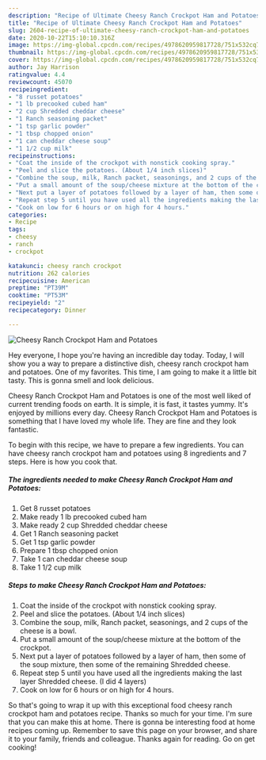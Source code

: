 ```yaml
---
description: "Recipe of Ultimate Cheesy Ranch Crockpot Ham and Potatoes"
title: "Recipe of Ultimate Cheesy Ranch Crockpot Ham and Potatoes"
slug: 2604-recipe-of-ultimate-cheesy-ranch-crockpot-ham-and-potatoes
date: 2020-10-22T15:10:10.316Z
image: https://img-global.cpcdn.com/recipes/4978620959817728/751x532cq70/cheesy-ranch-crockpot-ham-and-potatoes-recipe-main-photo.jpg
thumbnail: https://img-global.cpcdn.com/recipes/4978620959817728/751x532cq70/cheesy-ranch-crockpot-ham-and-potatoes-recipe-main-photo.jpg
cover: https://img-global.cpcdn.com/recipes/4978620959817728/751x532cq70/cheesy-ranch-crockpot-ham-and-potatoes-recipe-main-photo.jpg
author: Jay Harrison
ratingvalue: 4.4
reviewcount: 45070
recipeingredient:
- "8 russet potatoes"
- "1 lb precooked cubed ham"
- "2 cup Shredded cheddar cheese"
- "1 Ranch seasoning packet"
- "1 tsp garlic powder"
- "1 tbsp chopped onion"
- "1 can cheddar cheese soup"
- "1 1/2 cup milk"
recipeinstructions:
- "Coat the inside of the crockpot with nonstick cooking spray."
- "Peel and slice the potatoes. (About 1/4 inch slices)"
- "Combine the soup, milk, Ranch packet, seasonings, and 2 cups of the cheese is a bowl."
- "Put a small amount of the soup/cheese mixture at the bottom of the crockpot."
- "Next put a layer of potatoes followed by a layer of ham, then some of the soup mixture, then some of the remaining Shredded cheese."
- "Repeat step 5 until you have used all the ingredients making the last layer Shredded cheese. (I did 4 layers)"
- "Cook on low for 6 hours or on high for 4 hours."
categories:
- Recipe
tags:
- cheesy
- ranch
- crockpot

katakunci: cheesy ranch crockpot 
nutrition: 262 calories
recipecuisine: American
preptime: "PT39M"
cooktime: "PT53M"
recipeyield: "2"
recipecategory: Dinner

---
```



![Cheesy Ranch Crockpot Ham and Potatoes](https://img-global.cpcdn.com/recipes/4978620959817728/751x532cq70/cheesy-ranch-crockpot-ham-and-potatoes-recipe-main-photo.jpg)

Hey everyone, I hope you're having an incredible day today. Today, I will show you a way to prepare a distinctive dish, cheesy ranch crockpot ham and potatoes. One of my favorites. This time, I am going to make it a little bit tasty. This is gonna smell and look delicious.



Cheesy Ranch Crockpot Ham and Potatoes is one of the most well liked of current trending foods on earth. It is simple, it is fast, it tastes yummy. It's enjoyed by millions every day. Cheesy Ranch Crockpot Ham and Potatoes is something that I have loved my whole life. They are fine and they look fantastic.


To begin with this recipe, we have to prepare a few ingredients. You can have cheesy ranch crockpot ham and potatoes using 8 ingredients and 7 steps. Here is how you cook that.

<!--inarticleads1-->

##### The ingredients needed to make Cheesy Ranch Crockpot Ham and Potatoes:

1. Get 8 russet potatoes
1. Make ready 1 lb precooked cubed ham
1. Make ready 2 cup Shredded cheddar cheese
1. Get 1 Ranch seasoning packet
1. Get 1 tsp garlic powder
1. Prepare 1 tbsp chopped onion
1. Take 1 can cheddar cheese soup
1. Take 1 1/2 cup milk




<!--inarticleads2-->

##### Steps to make Cheesy Ranch Crockpot Ham and Potatoes:

1. Coat the inside of the crockpot with nonstick cooking spray.
1. Peel and slice the potatoes. (About 1/4 inch slices)
1. Combine the soup, milk, Ranch packet, seasonings, and 2 cups of the cheese is a bowl.
1. Put a small amount of the soup/cheese mixture at the bottom of the crockpot.
1. Next put a layer of potatoes followed by a layer of ham, then some of the soup mixture, then some of the remaining Shredded cheese.
1. Repeat step 5 until you have used all the ingredients making the last layer Shredded cheese. (I did 4 layers)
1. Cook on low for 6 hours or on high for 4 hours.




So that's going to wrap it up with this exceptional food cheesy ranch crockpot ham and potatoes recipe. Thanks so much for your time. I'm sure that you can make this at home. There is gonna be interesting food at home recipes coming up. Remember to save this page on your browser, and share it to your family, friends and colleague. Thanks again for reading. Go on get cooking!
